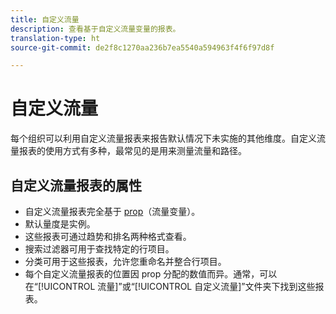 ```yaml
---
title: 自定义流量
description: 查看基于自定义流量变量的报表。
translation-type: ht
source-git-commit: de2f8c1270aa236b7ea5540a594963f4f6f97d8f

---
```



# 自定义流量

每个组织可以利用自定义流量报表来报告默认情况下未实施的其他维度。自定义流量报表的使用方式有多种，最常见的是用来测量流量和路径。

## 自定义流量报表的属性

* 自定义流量报表完全基于 [prop](/help/implement/vars/page-vars/prop.md)（流量变量）。
* 默认量度是实例。
* 这些报表可通过趋势和排名两种格式查看。
* 搜索过滤器可用于查找特定的行项目。
* 分类可用于这些报表，允许您重命名并整合行项目。
* 每个自定义流量报表的位置因 prop 分配的数值而异。通常，可以在“[!UICONTROL 流量]”或“[!UICONTROL 自定义流量]”文件夹下找到这些报表。
